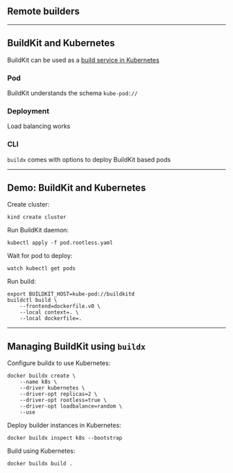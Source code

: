 <!-- .slide: id="builders" class="center" style="text-align: center; vertical-align: middle" -->

## Remote builders

---

## BuildKit and Kubernetes

BuildKit can be used as a [build service in Kubernetes](https://github.com/moby/buildkit/tree/master/examples/kubernetes)

### Pod

BuildKit understands the schema `kube-pod://`

### Deployment

Load balancing works

### CLI

`buildx` comes with options to deploy BuildKit based pods

---

## Demo: BuildKit and Kubernetes

Create cluster:

```plaintext
kind create cluster
```

Run BuildKit daemon:

```plaintext
kubectl apply -f pod.rootless.yaml
```

Wait for pod to deploy:

```plaintext
watch kubectl get pods
```

Run build:

```plaintext
export BUILDKIT_HOST=kube-pod://buildkitd
buildctl build \
    --frontend=dockerfile.v0 \
    --local context=. \
    --local dockerfile=.
```

---

## Managing BuildKit using `buildx`

Configure buildx to use Kubernetes:

```plaintext
docker buildx create \
    --name k8s \
    --driver kubernetes \
    --driver-opt replicas=2 \
    --driver-opt rootless=true \
    --driver-opt loadbalance=random \
    --use
```

Deploy builder instances in Kubernetes:

```plaintext
docker buildx inspect k8s --bootstrap
```

Build using Kubernetes:

```plaintext
docker buildx build .
```

